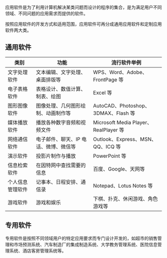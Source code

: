 



应用软件是为了利用计算机解决某类问题而设计的程序的集合，是为满足用户不同领域、不同问题的应用需求而提供的软件。

按照应用软件的开发方式和适用范围，应用软件可再分成通用应用软件和定制应用软件两大类。


## 通用软件

类别 | 功能 | 流行软件举例
| ---- | ---- | ---- |
| 文字处理软件 | 文本编辑、文字处理、桌面排版等 | WPS、Word、Adobe、FrontPage 等 |
| 电子表格软件 | 表格设计、数值计算、制表、绘图 | Excel 等 |
| 图形图像软件 | 图像处理、几何图形绘制、动画制作等 | AutoCAD、Photoshop、3DMAX、Flash 等 |
| 媒体播放软件 | 播放各种数字音频和视频文件 | Microsoft Media Player、RealPlayer 等 |
| 网络通信软件 | 电子邮件、聊天、IP 电话、微博、微信等 | Outlook、Express、MSN、QQ、ICQ 等 |
| 演示软件 | 投影片制作与播放 | PowerPoint 等 |
| 信息检索软件 | 在因特网中查找需要的信息 | 百度、Google、天网等 |
| 个人信息管理软件 | 记事本、日程安排、通信录 | Notepad、Lotus Notes 等 |
| 游戏软件 | 游戏和娱乐 | 下棋、扑克、休闲游戏、角色游戏等 | 


## 专用软件

专用软件是按照不同领域用户的特定应用要求而专门设计开发的，如超市的销售管理和市场预测系统、汽车制造厂的集成制造系统、大学教务管理系统、医院信息管理系统、酒店客房管理系统等。



























